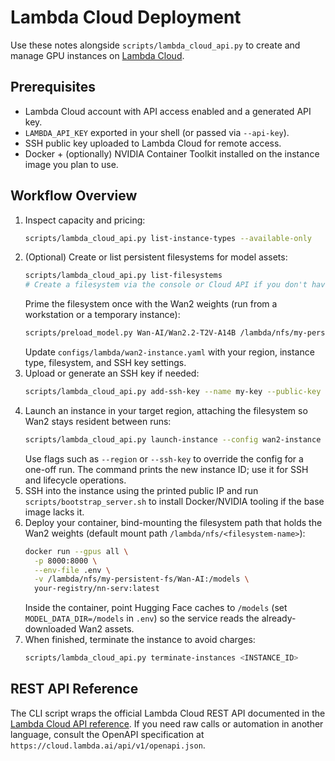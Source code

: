 # Lambda Cloud Deployment

Use these notes alongside `scripts/lambda_cloud_api.py` to create and manage GPU instances on [Lambda Cloud](https://lambda.ai/).

## Prerequisites

- Lambda Cloud account with API access enabled and a generated API key.
- `LAMBDA_API_KEY` exported in your shell (or passed via `--api-key`).
- SSH public key uploaded to Lambda Cloud for remote access.
- Docker + (optionally) NVIDIA Container Toolkit installed on the instance image you plan to use.

## Workflow Overview

1. Inspect capacity and pricing:
   ```bash
   scripts/lambda_cloud_api.py list-instance-types --available-only
   ```
2. (Optional) Create or list persistent filesystems for model assets:
   ```bash
   scripts/lambda_cloud_api.py list-filesystems
   # Create a filesystem via the console or Cloud API if you don't have one yet.
   ```
   Prime the filesystem once with the Wan2 weights (run from a workstation or a temporary instance):
   ```bash
   scripts/preload_model.py Wan-AI/Wan2.2-T2V-A14B /lambda/nfs/my-persistent-fs/Wan-AI
   ```
   Update `configs/lambda/wan2-instance.yaml` with your region, instance type, filesystem, and SSH key settings.
3. Upload or generate an SSH key if needed:
   ```bash
   scripts/lambda_cloud_api.py add-ssh-key --name my-key --public-key ~/.ssh/id_ed25519.pub
   ```
4. Launch an instance in your target region, attaching the filesystem so Wan2 stays resident between runs:
   ```bash
   scripts/lambda_cloud_api.py launch-instance --config wan2-instance
   ```
   Use flags such as `--region` or `--ssh-key` to override the config for a one-off run. The command prints the new instance ID; use it for SSH and lifecycle operations.
5. SSH into the instance using the printed public IP and run `scripts/bootstrap_server.sh` to install Docker/NVIDIA tooling if the base image lacks it.
6. Deploy your container, bind-mounting the filesystem path that holds the Wan2 weights (default mount path `/lambda/nfs/<filesystem-name>`):
   ```bash
   docker run --gpus all \
     -p 8000:8000 \
     --env-file .env \
     -v /lambda/nfs/my-persistent-fs/Wan-AI:/models \
     your-registry/nn-serv:latest
   ```
   Inside the container, point Hugging Face caches to `/models` (set `MODEL_DATA_DIR=/models` in `.env`) so the service reads the already-downloaded Wan2 assets.
7. When finished, terminate the instance to avoid charges:
   ```bash
   scripts/lambda_cloud_api.py terminate-instances <INSTANCE_ID>
   ```

## REST API Reference

The CLI script wraps the official Lambda Cloud REST API documented in the [Lambda Cloud API reference](https://docs.lambda.ai/api/cloud). If you need raw calls or automation in another language, consult the OpenAPI specification at `https://cloud.lambda.ai/api/v1/openapi.json`.

